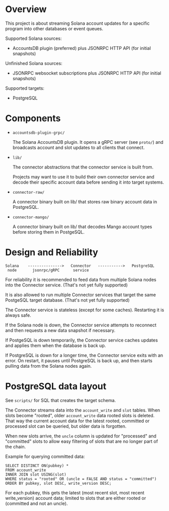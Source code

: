 Overview
========

This project is about streaming Solana account updates for a specific program
into other databases or event queues.

Supported Solana sources:
- AccountsDB plugin (preferred) plus JSONRPC HTTP API (for initial snapshots)

Unfinished Solana sources:
- JSONRPC websocket subscriptions plus JSONRPC HTTP API (for initial snapshots)

Supported targets:
- PostgreSQL


Components
==========

- `accountsdb-plugin-grpc/`

  The Solana AccountsDB plugin. It opens a gRPC server (see `proto/`) and
  broadcasts account and slot updates to all clients that connect.

- `lib/`

  The connector abstractions that the connector service is built from.

  Projects may want to use it to build their own connector service and decode
  their specific account data before sending it into target systems.

- `connector-raw/`

  A connector binary built on lib/ that stores raw binary account data in
  PostgreSQL.

- `connector-mango/`

  A connector binary built on lib/ that decodes Mango account types before
  storing them in PostgeSQL.


Design and Reliability
======================

```
Solana    --------------->   Connector   ----------->   PostgreSQL
 node       jsonrpc/gRPC      service
```

For reliability it is recommended to feed data from multiple Solana nodes into
the Connector service. (That's not yet fully supported)

It is also allowed to run multiple Connector services that target the same
PostgeSQL target database. (That's not yet fully supported)

The Connector service is stateless (except for some caches). Restarting it is
always safe.

If the Solana node is down, the Connector service attempts to reconnect and
then requests a new data snapshot if necessary.

If PostgeSQL is down temporarily, the Connector service caches updates and
applies them when the database is back up.

If PostgreSQL is down for a longer time, the Connector service exits with
an error. On restart, it pauses until PostgreSQL is back up, and then starts
pulling data from the Solana nodes again.


PostgreSQL data layout
======================

See `scripts/` for SQL that creates the target schema.

The Connector streams data into the `account_write` and `slot` tables. When
slots become "rooted", older `account_write` data rooted slots is deleted. That
way the current account data for the latest rooted, committed or processed slot
can be queried, but older data is forgotten.

When new slots arrive, the `uncle` column is updated for "processed" and
"committed" slots to allow easy filtering of slots that are no longer part of
the chain.

Example for querying committed data:
```
SELECT DISTINCT ON(pubkey) *
FROM account_write
INNER JOIN slot USING(slot)
WHERE status = "rooted" OR (uncle = FALSE AND status = "committed")
ORDER BY pubkey, slot DESC, write_version DESC;
```

For each pubkey, this gets the latest (most recent slot, most recent
write_version) account data; limited to slots that are either rooted or
(committed and not an uncle).
